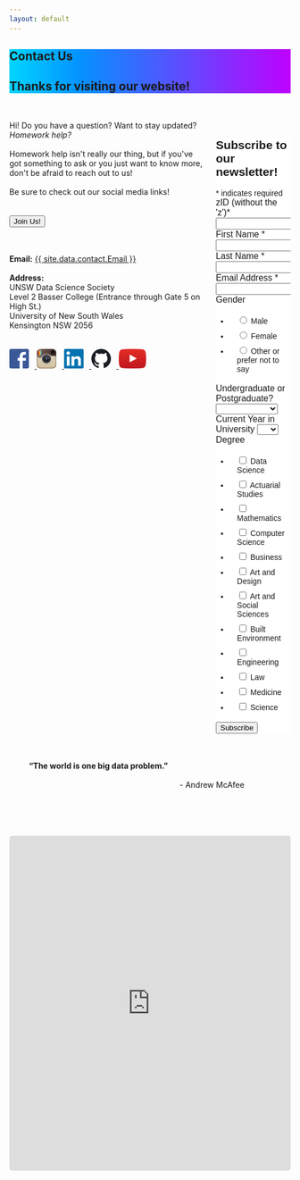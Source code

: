 ```yaml
---
layout: default
---
```

<section class="hero is-info">
    <div class="hero-body" style="background: rgb(1,213,255); background: linear-gradient(90deg, rgba(1,213,255,1) 0%, rgba(4,146,255,1) 25%, rgba(190,1,255,1) 100%);">
        <div class="container">
            <h1 class="title is-1">
                Contact Us
            </h1>
            <h2 class="subtitle is-5">
                Thanks for visiting our website!
            </h2>
        </div>
    </div>
</section>

<!-- Newsletter subscription form styles -->
<style>

form ul li {
    /* background-color: green; */
    border-width: 4px 10px 4px 14px;
    border-style: solid;
    border-color: transparent;
}

.form-field-label {
    font-weight: normal;
    font-size: 113%;
}
</style>


<div class="hero-body; container has-text-black">
    <div class="columns is-8 is-variable">
        <div class="column is-half has-text-left"> 
            <p class="is-size-5">
                <br>
                Hi! Do you have a question? Want to stay updated? <i>Homework help?</i>
                <br><br>
                Homework help isn't really our thing, but if you've got something to ask or you just want to know more, don't be afraid to reach out to us!
                <br><br>
                Be sure to check out our social media links!
                <br><br><br>
                <a href="https://forms.gle/hLDY7bAGa1H4CV348" target="_blank">
                    <button class="button is-info is-bold">Join Us!</button></a>
                <br><br><br>
            </p>
            <div>
                <b>Email:</b> <a href="mailto:{{ site.data.contact.Email }}">{{ site.data.contact.Email }}</a>
                <br><br>
                <b>Address:</b><br>
                UNSW Data Science Society<br>
                Level 2 Basser College (Entrance through Gate 5 on High St.)<br>
                University of New South Wales<br>
                Kensington NSW 2056<br>
                <br><br>
            </div>
            <div class="social media">
                <a href="https://www.facebook.com/DataSoc/" target="_blank">
                    <img src="/assets/images/social_media/facebook.png" style="width:35px; margin-right:10px"> </a>
                <a href="https://www.instagram.com/unswdatasoc/" target="_blank">
                    <img src="/assets/images/social_media/instagram.png" style="width:35px; margin-right:10px"> </a>
                <a href="https://au.linkedin.com/company/datasoc" target="_blank">
                    <img src="/assets/images/social_media/linkedin.png" style="width:35px; margin-right:10px"> </a>
                <a href="https://github.com/unswdata/" target="_blank">
                    <img src="/assets/images/social_media/github.png" style="width:35px; margin-right:10px"> </a>
                <a href="https://www.youtube.com/channel/UC5xEG38_Jr0251sMBoj8xwQ" target="_blank">
                    <img src="/assets/images/social_media/youtube.png" style="height:35px"> </a>
                <br><br><br>
            </div>
        </div>
        <div class="column is-5 is-offset-1 has-text-left">
            <br><br>
            <!-- Begin Mailchimp Signup Form -->
            <link href="//cdn-images.mailchimp.com/embedcode/classic-10_7.css" rel="stylesheet" type="text/css">
            <style type="text/css">
                #mc_embed_signup{background:#fff; clear:left; font:14px Helvetica,Arial,sans-serif; }
                /* Add your own Mailchimp form style overrides in your site stylesheet or in this style block.
                We recommend moving this block and the preceding CSS link to the HEAD of your HTML file. */
            </style>
            <div id="mc_embed_signup">
                <form action="https://unswdata.us19.list-manage.com/subscribe/post?u=8dc568d0db37b26ed75ba4d94&amp;id=01f8128da2" method="post" id="mc-embedded-subscribe-form" name="mc-embedded-subscribe-form" class="validate" target="_blank" novalidate>
                    <div id="mc_embed_signup_scroll">
                    <h2>Subscribe to our newsletter!</h2>
                    <div class="indicates-required"><span class="asterisk">*</span> indicates required</div>
                    <div class="mc-field-group size1of2">
                        <label for="mce-MMERGE3"
                        class="form-field-label">zID (without the 'z')<span class="asterisk">*</span></label>
                        <input type="number" name="MMERGE3" class="required" value="" id="mce-MMERGE3">
                    </div>
                    <div class="mc-field-group">
                        <label for="mce-FNAME"
                        class="form-field-label">First Name  <span class="asterisk">*</span></label>
                        <input type="text" value="" name="FNAME" class="required" id="mce-FNAME">
                    </div>
                    <div class="mc-field-group">
                        <label for="mce-LNAME"
                        class="form-field-label">Last Name  <span class="asterisk">*</span></label>
                        <input type="text" value="" name="LNAME" class="required" id="mce-LNAME">
                    </div>
                    <div class="mc-field-group">
                        <label for="mce-EMAIL"
                        class="form-field-label">Email Address  <span class="asterisk">*</span></label>
                        <input type="email" value="" name="EMAIL" class="required email" id="mce-EMAIL">
                    </div>
                    <div class="mc-field-group input-group">
                        <label
                        class="form-field-label">Gender </label>
                        <ul>
                            <li>
                                <input type="radio" value="Male" name="MMERGE4" id="mce-MMERGE4-0">
                                <label for="mce-MMERGE4-0">Male</label>
                            </li>
                            <li>
                                <input type="radio" value="Female" name="MMERGE4" id="mce-MMERGE4-1">
                                <label for="mce-MMERGE4-1">Female</label>
                            </li>
                            <li>
                                <input type="radio" value="Other or prefer not to say" name="MMERGE4" id="mce-MMERGE4-2">
                                <label for="mce-MMERGE4-2">Other or prefer not to say</label>
                            </li>
                        </ul>
                    </div>
                    <div class="mc-field-group">
                        <label for="mce-MMERGE6"
                        class="form-field-label">Undergraduate or Postgraduate? </label>
                        <select name="MMERGE6" class="" id="mce-MMERGE6">
                            <option value=""></option>
                            <option value="Undergraduate">Undergraduate</option>
                            <option value="Postgraduate">Postgraduate</option>
                            <option value="Other">Other</option>
                        </select>
                    </div>
                    <div class="mc-field-group">
                        <label for="mce-MMERGE5"
                        class="form-field-label">Current Year in University </label>
                        <select name="MMERGE5" class="" id="mce-MMERGE5">
                            <option value=""></option>
                            <option value="1">1</option>
                            <option value="2">2</option>
                            <option value="3">3</option>
                            <option value="4">4</option>
                            <option value="5+">5+</option>
                        </select>
                    </div>
                    <div class="mc-field-group input-group">
                        <label
                        class="form-field-label">Degree </label>
                        <ul>
                            <li>
                                <input type="checkbox" value="1" name="group[6286][1]" id="mce-group[6286]-6286-0">
                                <label for="mce-group[6286]-6286-0">Data Science</label>
                            </li>
                            <li>
                                <input type="checkbox" value="2" name="group[6286][2]" id="mce-group[6286]-6286-1">
                                <label for="mce-group[6286]-6286-1">Actuarial Studies</label>
                            </li>
                            <li>
                                <input type="checkbox" value="4" name="group[6286][4]" id="mce-group[6286]-6286-2">
                                <label for="mce-group[6286]-6286-2">Mathematics</label>
                            </li>
                            <li>
                                <input type="checkbox" value="8" name="group[6286][8]" id="mce-group[6286]-6286-3">
                                <label for="mce-group[6286]-6286-3">Computer Science</label>
                            </li>
                            <li>
                                <input type="checkbox" value="16" name="group[6286][16]" id="mce-group[6286]-6286-4">
                                <label for="mce-group[6286]-6286-4">Business</label>
                            </li>
                            <li>
                                <input type="checkbox" value="32" name="group[6286][32]" id="mce-group[6286]-6286-5">
                                <label for="mce-group[6286]-6286-5">Art and Design</label>
                            </li>
                            <li>
                                <input type="checkbox" value="64" name="group[6286][64]" id="mce-group[6286]-6286-6">
                                <label for="mce-group[6286]-6286-6">Art and Social Sciences</label>
                            </li>
                            <li>
                                <input type="checkbox" value="128" name="group[6286][128]" id="mce-group[6286]-6286-7">
                                <label for="mce-group[6286]-6286-7">Built Environment</label>
                            </li>
                            <li>
                                <input type="checkbox" value="256" name="group[6286][256]" id="mce-group[6286]-6286-8">
                                <label for="mce-group[6286]-6286-8">Engineering</label>
                            </li>
                            <li>
                                <input type="checkbox" value="512" name="group[6286][512]" id="mce-group[6286]-6286-9">
                                <label for="mce-group[6286]-6286-9">Law</label>
                            </li>
                            <li>
                                <input type="checkbox" value="1024" name="group[6286][1024]" id="mce-group[6286]-6286-10">
                                <label for="mce-group[6286]-6286-10">Medicine</label>
                            </li>
                            <li>
                                <input type="checkbox" value="2048" name="group[6286][2048]" id="mce-group[6286]-6286-11">
                                <label for="mce-group[6286]-6286-11">Science</label>
                            </li>
                        </ul>
                    </div>
                    <div id="mce-responses" class="clear">
                        <div class="response" id="mce-error-response" style="display:none"></div>
                        <div class="response" id="mce-success-response" style="display:none"></div>
                    </div>
                    <!-- real people should not fill this in and expect good things - do not remove this or risk form bot signups-->
                    <div style="position: absolute; left: -5000px;" aria-hidden="true"><input type="text" name="b_8dc568d0db37b26ed75ba4d94_01f8128da2" tabindex="-1" value=""></div>
                    <div class="clear"><input type="submit" value="Subscribe" name="subscribe" id="mc-embedded-subscribe" class="button"></div>
                    </div>
                </form>
            </div>
            <script type='text/javascript' src='//s3.amazonaws.com/downloads.mailchimp.com/js/mc-validate.js'></script><script type='text/javascript'>(function($) {window.fnames = new Array(); window.ftypes = new Array();fnames[3]='MMERGE3';ftypes[3]='number';fnames[1]='FNAME';ftypes[1]='text';fnames[2]='LNAME';ftypes[2]='text';fnames[0]='EMAIL';ftypes[0]='email';fnames[4]='MMERGE4';ftypes[4]='radio';fnames[6]='MMERGE6';ftypes[6]='dropdown';fnames[5]='MMERGE5';ftypes[5]='dropdown';}(jQuery));var $mcj = jQuery.noConflict(true);</script>
            <!--End mc_embed_signup-->
        </div>
    </div>
    <div class="columns is-centered has-text-white" style="background-image: url('/assets/images/background.png'); border-radius:10px; padding:35px">
        <p class="is-size-3">
            <b>“The world is one big data problem.”</b>
        </p>
        <p class="is-size-5">
            <br><br>
            - Andrew McAfee
            <br>
        </p>
    </div>
    <br><br>
    <div class="columns is-vcentered is-centered">
        <iframe src="https://www.google.com/maps/embed?pb=!1m18!1m12!1m3!1d1668.9917985536565!2d151.23080794983784!3d-33.91658157788042!2m3!1f0!2f0!3f0!3m2!1i1024!2i768!4f13.1!3m3!1m2!1s0x6b12b18c619e5679%3A0x70e6b528f4a64879!2sArc%20%40%20UNSW!5e0!3m2!1sen!2sau!4v1590563340784!5m2!1sen!2sau" width="900" height="600" frameborder="0" style="border-radius:5px;" allowfullscreen="" aria-hidden="false" tabindex="0"></iframe>
    </div>
</div>


